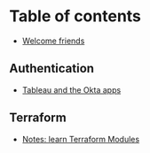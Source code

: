 # Table of contents

* [Welcome friends](README.md)

## Authentication

* [Tableau and the Okta apps](authentication/recipe-tableau-and-okta-saml.md)

## Terraform

* [Notes: learn Terraform Modules](terraform/notes-learn-terraform-modules.md)

